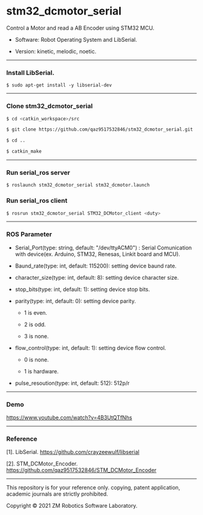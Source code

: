 # stm32_dcmotor_serial
Control a Motor and read a AB Encoder using STM32 MCU.

- Software: Robot Operating System and LibSerial.

- Version: kinetic, melodic, noetic.

------

###  Install LibSerial.

  ``` $ sudo apt-get install -y libserial-dev ```
  
------

### Clone stm32_dcmotor_serial

``` bash
$ cd <catkin_workspace>/src
```

``` bash
$ git clone https://github.com/qaz9517532846/stm32_dcmotor_serial.git
```

``` bash
$ cd ..
```

``` bash
$ catkin_make
```

------

### Run serial_ros server

``` bash
$ roslaunch stm32_dcmotor_serial stm32_dcmotor.launch
```

### Run serial_ros client

``` bash
$ rosrun stm32_dcmotor_serial STM32_DCMotor_client <duty>
```

------

### ROS Parameter

- Serial_Port(type: string, default: "/dev/ttyACM0") : Serial Comunication with device(ex. Arduino, STM32, Renesas, Linkit board and MCU).

- Baund_rate(type: int, default: 115200): setting device baund rate.

- character_size(type: int, default: 8): setting device character size.

- stop_bits(type: int, default: 1): setting device stop bits.

- parity(type: int, default: 0): setting device parity.

   - 1 is even.

   - 2 is odd.

   - 3 is none.

- flow_control(type: int, default: 1): setting device flow control.

   - 0 is none.

   - 1 is hardware.

- pulse_resoution(type: int, default: 512): 512p/r

------

### Demo

https://www.youtube.com/watch?v=4B3UtQTfNhs

------

### Reference

[1]. LibSerial. https://github.com/crayzeewulf/libserial

[2]. STM_DCMotor_Encoder. https://github.com/qaz9517532846/STM_DCMotor_Encoder

------

This repository is for your reference only. copying, patent application, academic journals are strictly prohibited.

Copyright © 2021 ZM Robotics Software Laboratory.
